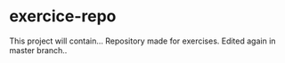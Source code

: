 # exercice-repo
This project will contain...
Repository made for exercises.
Edited again in master branch..

